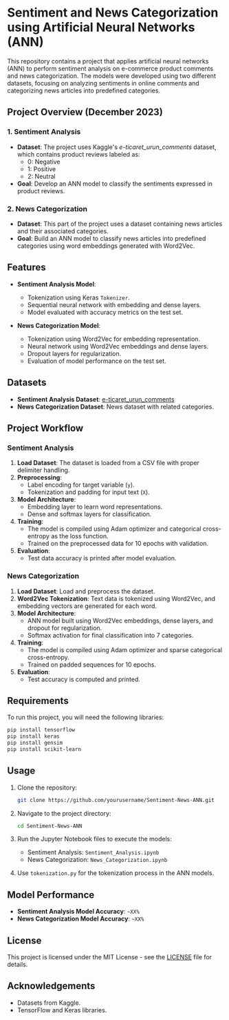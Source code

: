 
# Sentiment and News Categorization using Artificial Neural Networks (ANN)

This repository contains a project that applies artificial neural networks (ANN) to perform sentiment analysis on e-commerce product comments and news categorization. The models were developed using two different datasets, focusing on analyzing sentiments in online comments and categorizing news articles into predefined categories. 

## Project Overview (December 2023)

### 1. **Sentiment Analysis**
   - **Dataset**: The project uses Kaggle's *e-ticaret_urun_comments* dataset, which contains product reviews labeled as:
     - 0: Negative
     - 1: Positive
     - 2: Neutral
   - **Goal**: Develop an ANN model to classify the sentiments expressed in product reviews. 
   
### 2. **News Categorization**
   - **Dataset**: This part of the project uses a dataset containing news articles and their associated categories. 
   - **Goal**: Build an ANN model to classify news articles into predefined categories using word embeddings generated with Word2Vec.

## Features

- **Sentiment Analysis Model**:
  - Tokenization using Keras `Tokenizer`.
  - Sequential neural network with embedding and dense layers.
  - Model evaluated with accuracy metrics on the test set.
  
- **News Categorization Model**:
  - Tokenization using Word2Vec for embedding representation.
  - Neural network using Word2Vec embeddings and dense layers.
  - Dropout layers for regularization.
  - Evaluation of model performance on the test set.

## Datasets

- **Sentiment Analysis Dataset**: [e-ticaret_urun_comments](https://www.kaggle.com) 
- **News Categorization Dataset**: News dataset with related categories.

## Project Workflow

### Sentiment Analysis

1. **Load Dataset**: The dataset is loaded from a CSV file with proper delimiter handling.
2. **Preprocessing**:
   - Label encoding for target variable (`y`).
   - Tokenization and padding for input text (`X`).
3. **Model Architecture**:
   - Embedding layer to learn word representations.
   - Dense and softmax layers for classification.
4. **Training**:
   - The model is compiled using Adam optimizer and categorical cross-entropy as the loss function.
   - Trained on the preprocessed data for 10 epochs with validation.
5. **Evaluation**:
   - Test data accuracy is printed after model evaluation.

### News Categorization

1. **Load Dataset**: Load and preprocess the dataset.
2. **Word2Vec Tokenization**: Text data is tokenized using Word2Vec, and embedding vectors are generated for each word.
3. **Model Architecture**:
   - ANN model built using Word2Vec embeddings, dense layers, and dropout for regularization.
   - Softmax activation for final classification into 7 categories.
4. **Training**: 
   - The model is compiled using Adam optimizer and sparse categorical cross-entropy.
   - Trained on padded sequences for 10 epochs.
5. **Evaluation**:
   - Test accuracy is computed and printed.

## Requirements

To run this project, you will need the following libraries:

```bash
pip install tensorflow
pip install keras
pip install gensim
pip install scikit-learn
```

## Usage

1. Clone the repository:
   ```bash
   git clone https://github.com/yourusername/Sentiment-News-ANN.git
   ```
   
2. Navigate to the project directory:
   ```bash
   cd Sentiment-News-ANN
   ```

3. Run the Jupyter Notebook files to execute the models:
   - Sentiment Analysis: `Sentiment_Analysis.ipynb`
   - News Categorization: `News_Categorization.ipynb`

4. Use `tokenization.py` for the tokenization process in the ANN models.

## Model Performance

- **Sentiment Analysis Model Accuracy**: `~XX%`
- **News Categorization Model Accuracy**: `~XX%`

## License

This project is licensed under the MIT License - see the [LICENSE](LICENSE) file for details.

## Acknowledgements

- Datasets from Kaggle.
- TensorFlow and Keras libraries.
